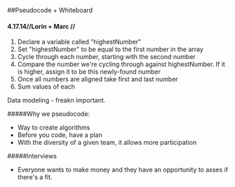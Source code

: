 ##Pseudocode + Whiteboard
#### 4.17.14//Lorin + Marc //


1. Declare a variable called "highestNumber"
2. Set "highestNumber" to be equal to the first number in the array
3. Cycle through each number, starting with the second number
4. Compare the number we're cycling through against highestNumber. If it is higher, assign it to be this newly-found number
5. Once all numbers are aligned take first and last number
6. Sum values of each 

Data modeling - freakn important. 


#####Why we pseudocode:
* Way to create algorithms
* Before you code, have a plan
* With the diversity of a given team, it allows more participation

#####Interviews

* Everyone wants to make money and they have an opportunity to asses if there's a fit. 